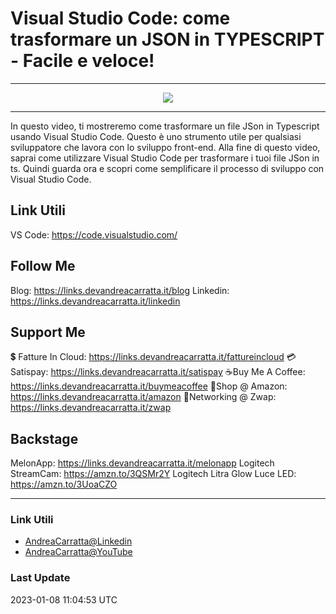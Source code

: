 # Visual Studio Code:  come trasformare un JSON in TYPESCRIPT - Facile e veloce!
 
<hr />
 
<div align="center">

<a href="https://www.youtube.com/v/Kpk_6uPayGE?version=3" target="_blank" alt="Visual Studio Code:  come trasformare un JSON in TYPESCRIPT - Facile e veloce!">

<img src="https://img.youtube.com/vi/Kpk_6uPayGE/0.jpg" />

</a>

</div>
 
<hr />
 
In questo video, ti mostreremo come trasformare un file JSon in Typescript usando Visual Studio Code. Questo è uno strumento utile per qualsiasi sviluppatore che lavora con lo sviluppo front-end.  Alla fine di questo video, saprai come utilizzare Visual Studio Code per trasformare i tuoi file JSon in ts. Quindi guarda ora e scopri come semplificare il processo di sviluppo con Visual Studio Code.


## Link Utili
VS Code: https://code.visualstudio.com/

## Follow Me

Blog: https://links.devandreacarratta.it/blog 
Linkedin: https://links.devandreacarratta.it/linkedin

## Support Me 

💲 Fatture In Cloud: https://links.devandreacarratta.it/fattureincloud
💳Satispay: https://links.devandreacarratta.it/satispay
☕Buy Me A Coffee: https://links.devandreacarratta.it/buymeacoffee
🛒Shop @ Amazon: https://links.devandreacarratta.it/amazon
🤝Networking @ Zwap: https://links.devandreacarratta.it/zwap

## Backstage
MelonApp: https://links.devandreacarratta.it/melonapp
Logitech StreamCam: https://amzn.to/3QSMr2Y
Logitech Litra Glow Luce LED: https://amzn.to/3UoaCZO
 
<hr />
 
### Link Utili
- [AndreaCarratta@Linkedin](https://links.devandreacarratta.it/linkedin)
- [AndreaCarratta@YouTube](https://links.devandreacarratta.it/youtube)
### Last Update
2023-01-08 11:04:53 UTC
